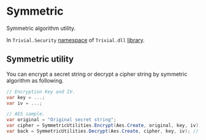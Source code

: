# Symmetric

Symmetric algorithm utility.

In `Trivial.Security` [namespace](../) of `Trivial.dll` [library](../../).

## Symmetric utility

You can encrypt a secret string or decrypt a cipher string by symmetric algorithm as following.

```csharp
// Encryption Key and IV.
var key = ...;
var iv = ...;

// AES sample.
var original = "Original secret string";
var cipher = SymmetricUtilities.Encrypt(Aes.Create, original, key, iv);
var back = SymmetricUtilities.Decrypt(Aes.Create, cipher, key, iv); // back == original
```
